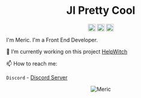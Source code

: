 <p align="center"> <h1 align="center"> JI Pretty Cool </h1> </p>
<p align="center">
<a href="https://github.com/JIPrettyCool" target="_blank"><img align="center" src="https://cdn.jsdelivr.net/npm/simple-icons@3.0.1/icons/github.svg" alt="JI Pretty Cool" height="20" width="20" /></a>
<a href="https://twitter.com/iamrealji" target="_blank"><img align="center" src="https://cdn.jsdelivr.net/npm/simple-icons@3.0.1/icons/twitter.svg" alt="JI Pretty Cool" height="20" width="20" /></a>
<a href="https://meric.codes" target="_blank"><img align="center" src="https://cdn.jsdelivr.net/npm/simple-icons@3.0.1/icons/googlechrome.svg" alt="JI Pretty Cool" height="20" width="20" /></a>
</p>

I'm Meric. I'm a Front End Developer.

🔭 I’m currently working on this project [HelpWitch](https://github.com/HelpWitch)

📫 How to reach me:

`Discord` - [Discord Server](https://discord.gg/mPKEaKQ)

<p align="center">
	<img src=https://github-readme-stats.vercel.app/api?username=JIPrettyCool&show_icons=true alt=Meric />
</p>
